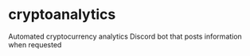 # cryptoanalytics
Automated cryptocurrency analytics Discord bot that posts information when requested